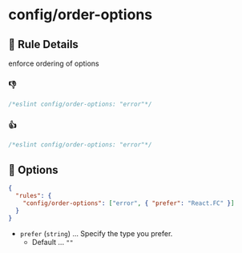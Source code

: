 # config/order-options

## 📖 Rule Details

enforce ordering of options

### 👎

```ts
/*eslint config/order-options: "error"*/
```

### 👍

```ts
/*eslint config/order-options: "error"*/
```

## 🔧 Options

```json
{
  "rules": {
    "config/order-options": ["error", { "prefer": "React.FC" }]
  }
}
```

- `prefer` (`string`) ... Specify the type you prefer.
  - Default ... `""`
